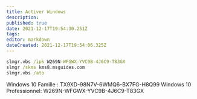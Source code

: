 ```yaml
---
title: Activer Windows
description: 
published: true
date: 2021-12-17T19:54:30.251Z
tags: 
editor: markdown
dateCreated: 2021-12-17T19:54:06.325Z
---
```


```cmd
slmgr.vbs /ipk W269N-WFGWX-YVC9B-4J6C9-T83GX
slmgr /skms kms8.msguides.com
slmgr.vbs /ato
```
Windows 10 Famille : TX9XD-98N7V-6WMQ6-BX7FG-H8Q99
Windows 10 Professionnel: W269N-WFGWX-YVC9B-4J6C9-T83GX